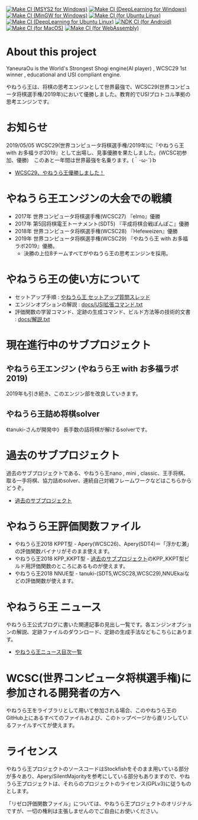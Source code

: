[![Make CI (MSYS2 for Windows)](https://github.com/yaneurao/YaneuraOu/actions/workflows/make-msys2.yml/badge.svg?event=push)](https://github.com/yaneurao/YaneuraOu/actions/workflows/make-msys2.yml)
[![Make CI (DeepLearning for Windows)](https://github.com/yaneurao/YaneuraOu/actions/workflows/make-deep-windows.yml/badge.svg?event=push)](https://github.com/yaneurao/YaneuraOu/actions/workflows/make-deep-windows.yml)
[![Make CI (MinGW for Windows)](https://github.com/yaneurao/YaneuraOu/actions/workflows/make-mingw.yml/badge.svg?event=push)](https://github.com/yaneurao/YaneuraOu/actions/workflows/make-mingw.yml)
[![Make CI (for Ubuntu Linux)](https://github.com/yaneurao/YaneuraOu/actions/workflows/make.yml/badge.svg?event=push)](https://github.com/yaneurao/YaneuraOu/actions/workflows/make.yml)
[![Make CI (DeepLearning for Ubuntu Linux)](https://github.com/yaneurao/YaneuraOu/actions/workflows/make-deep-ubuntu.yml/badge.svg?event=push)](https://github.com/yaneurao/YaneuraOu/actions/workflows/make-deep-ubuntu.yml)
[![NDK CI (for Android)](https://github.com/yaneurao/YaneuraOu/actions/workflows/ndk.yml/badge.svg?event=push)](https://github.com/yaneurao/YaneuraOu/actions/workflows/ndk.yml)
[![Make CI (for MacOS)](https://github.com/yaneurao/YaneuraOu/actions/workflows/make-macos.yml/badge.svg?event=push)](https://github.com/yaneurao/YaneuraOu/actions/workflows/make-macos.yml)
[![Make CI (for WebAssembly)](https://github.com/yaneurao/YaneuraOu/actions/workflows/make-wasm.yml/badge.svg?event=push)](https://github.com/yaneurao/YaneuraOu/actions/workflows/make-wasm.yml)

# About this project

YaneuraOu is the World's Strongest Shogi engine(AI player) , WCSC29 1st winner , educational and USI compliant engine.

やねうら王は、将棋の思考エンジンとして世界最強で、WCSC29(世界コンピュータ将棋選手権/2019年)において優勝しました。教育的でUSIプロトコル準拠の思考エンジンです。


# お知らせ

2019/05/05 WCSC29(世界コンピュータ将棋選手権/2019年)に『やねうら王 with お多福ラボ2019』として出場し、見事優勝を果たしました。(WCSC初参加、優勝)　このあと一年間は世界最強を名乗ります。(｀･ω･´)ｂ
- [WCSC29、やねうら王優勝しました！](http://yaneuraou.yaneu.com/2019/05/06/wcsc29%E3%80%81%E3%82%84%E3%81%AD%E3%81%86%E3%82%89%E7%8E%8B%E5%84%AA%E5%8B%9D%E3%81%97%E3%81%BE%E3%81%97%E3%81%9F%EF%BC%81/)


# やねうら王エンジンの大会での戦績

- 2017年 世界コンピュータ将棋選手権(WCSC27) 『elmo』優勝
- 2017年 第5回将棋電王トーナメント(SDT5) 『平成将棋合戦ぽんぽこ』優勝
- 2018年 世界コンピュータ将棋選手権(WCSC28) 『Hefeweizen』優勝
- 2019年 世界コンピュータ将棋選手権(WCSC29) 『やねうら王 with お多福ラボ2019』優勝。
  - 決勝の上位8チームすべてがやねうら王の思考エンジンを採用。


# やねうら王の使い方について

  - セットアップ手順 : [やねうら王 セットアップ質問スレッド](http://yaneuraou.yaneu.com/2017/05/04/%E3%82%84%E3%81%AD%E3%81%86%E3%82%89%E7%8E%8B-%E3%82%BB%E3%83%83%E3%83%88%E3%82%A2%E3%83%83%E3%83%97%E8%B3%AA%E5%95%8F%E3%82%B9%E3%83%AC%E3%83%83%E3%83%89/)
  - エンジンオプションの解説 : [docs/USI拡張コマンド.txt](docs/USI%E6%8B%A1%E5%BC%B5%E3%82%B3%E3%83%9E%E3%83%B3%E3%83%89.txt)
  - 評価関数の学習コマンド、定跡の生成コマンド、ビルド方法等の技術的文書 : [docs/解説.txt](/docs/%E8%A7%A3%E8%AA%AC.txt)


# 現在進行中のサブプロジェクト

## やねうら王エンジン (やねうら王 with お多福ラボ 2019)

2019年も引き続き、このエンジン部を改良していきます。

## やねうら王詰め将棋solver

《tanuki-さんが開発中》 長手数の詰将棋が解けるsolverです。

# 過去のサブプロジェクト

過去のサブプロジェクトである、やねうら王nano , mini , classic、王手将棋、取る一手将棋、協力詰めsolver、連続自己対戦フレームワークなどはこちらからどうぞ。

- [過去のサブプロジェクト](/docs/README2017.md)

# やねうら王評価関数ファイル

- やねうら王2018 KPPT型 - Apery(WCSC26)、Apery(SDT4)＝「浮かむ瀬」の評価関数バイナリがそのまま使えます。
- やねうら王2018 KPP_KKPT型 - [過去のサブプロジェクト](/docs/README2017.md)のKPP_KKPT型ビルド用評価関数のところにあるものが使えます。
- やねうら王2018 NNUE型 - tanuki-(SDT5,WCSC28,WCSC29),NNUEkaiなどの評価関数が使えます。

# やねうら王 ニュース

やねうら王公式ブログに書いた関連記事の見出し一覧です。各エンジンオプションの解説、定跡ファイルのダウンロード、定跡の生成手法などもこちらにあります。

  - [やねうら王ニュース目次一覧](docs/news.md)

# WCSC(世界コンピュータ将棋選手権)に参加される開発者の方へ

やねうら王をライブラリとして用いて参加される場合、このやねうら王のGitHub上にあるすべてのファイルおよび、このトップページから直リンしているファイルすべてが使えます。

# ライセンス

やねうら王プロジェクトのソースコードはStockfishをそのまま用いている部分が多々あり、Apery/SilentMajorityを参考にしている部分もありますので、やねうら王プロジェクトは、それらのプロジェクトのライセンス(GPLv3)に従うものとします。

「リゼロ評価関数ファイル」については、やねうら王プロジェクトのオリジナルですが、一切の権利は主張しませんのでご自由にお使いください。
